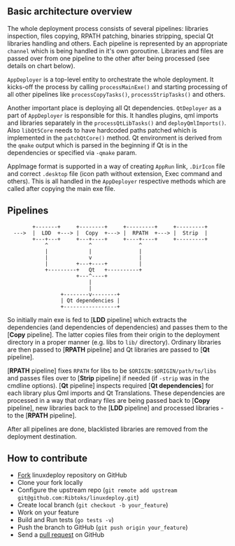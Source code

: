 ## Basic architecture overview

The whole deployment process consists of several pipelines: libraries inspection, files copying, RPATH patching, binaries stripping, special Qt libraries handling and others. 
Each pipeline is represented by an appropriate `channel` which is being handled in it's own goroutine. Libraries and files are passed over from one pipeline to the other after being processed (see details on chart below).

`AppDeployer` is a top-level entity to orchestrate the whole deployment. It kicks-off the process by calling `processMainExe()` and starting processing of all other pipelines like `processCopyTasks()`, `processStripTasks()` and others.

Another important place is deploying all Qt dependencies. `QtDeployer` as a part of `AppDeployer` is responsible for this. It handles plugins, qml imports and libraries separately in the `processQtLibTasks()` and `deployQmlImports()`.
Also `libQt5Core` needs to have hardcoded paths patched which is implemented in the `patchQtCore()` method. Qt environment is derived from the `qmake` output which is parsed in the beginning if Qt is in the dependencies or specified via `-qmake` param.

AppImage format is supported in a way of creating `AppRun` link, `.DirIcon` file and correct `.desktop` file (icon path without extension, Exec command and others). This is all handled in the `AppDeployer` respective methods which are called after copying the main exe file.

## Pipelines

            +-------+     +--------+     +---------+     +---------+
      --->  |  LDD  +---> |  Copy  +---> |  RPATH  +---> |  Strip  |
            +---+---+     +---+----+     +----+----+     +---------+
                ^             ^               ^
                |             |               |
                |             v               |
                |         +---+----+          |
                +---------+   Qt   +----------+
                          +---^----+
                              |
                              |
                     +--------v--------+
                     | Qt dependencies |
                     +-----------------+

So initially main exe is fed to [**LDD** pipeline] which extracts the dependencies (and dependencies of dependencies) and passes them to the [**Copy** pipeline]. The latter copies files from their origin to the deployment directory in a proper manner (e.g. libs to `lib/` directory). Ordinary libraries are then passed to [**RPATH** pipeline] and Qt libraries are passed to [**Qt** pipeline]. 

[**RPATH** pipeline] fixes `RPATH` for libs to be `$ORIGIN:$ORIGIN/path/to/libs` and passes files over to [**Strip** pipeline] if needed (if `-strip` was in the cmdline options). [**Qt** pipeline] inspects required [**Qt dependencies**] for each library plus Qml imports and Qt Translations. These dependencies are processed in a way that ordinary files are being passed back to [**Copy** pipeline], new libraries back to the [**LDD** pipeline] and processed libraries - to the [**RPATH** pipeline].

After all pipelines are done, blacklisted libraries are removed from the deployment destination.

## How to contribute

- [Fork](http://help.github.com/forking/) linuxdeploy repository on GitHub
- Clone your fork locally
- Configure the upstream repo (`git remote add upstream git@github.com:Ribtoks/linuxdeploy.git`)
- Create local branch (`git checkout -b your_feature`)
- Work on your feature
- Build and Run tests (`go tests -v`)
- Push the branch to GitHub (`git push origin your_feature`)
- Send a [pull request](https://help.github.com/articles/using-pull-requests) on GitHub

